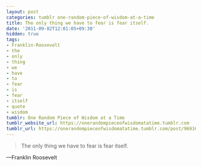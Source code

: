 ```yaml
---
layout: post
categories: tumblr one-random-piece-of-wisdom-at-a-time
title: The only thing we have to fear is fear itself.
date: '2011-09-02T12:01:05+09:30'
hidden: true
tags:
- Franklin-Roosevelt
- the
- only
- thing
- we
- have
- to
- fear
- is
- fear
- itself
- quote
- wisdom
tumblr: One Random Piece of Wisdom at a Time
tumblr_website_url: https://onerandompieceofwisdomatatime.tumblr.com
tumblr_url: https://onerandompieceofwisdomatatime.tumblr.com/post/9691634443/the-only-thing-we-have-to-fear-is-fear-itself
---
```

> The only thing we have to fear is fear itself.

—Franklin Roosevelt
